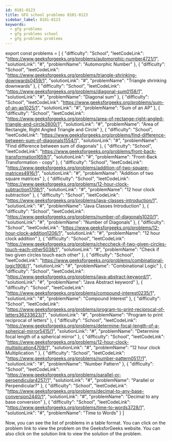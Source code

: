 ```yaml
---
id: 0101-0123
title: GFG school problems 0101-0123
sidebar_label: 0101-0123
keywords:
  - gfg problems
  - gfg problems school
  - gfg problems problems
---
```



export const problems = [
  {
    "difficulty": "School",
    "leetCodeLink": "https://www.geeksforgeeks.org/problems/automorphic-number4721/1",
    "solutionLink": "#",
    "problemName": "Automorphic Number"
  },
  {
    "difficulty": "School",
    "leetCodeLink": "https://www.geeksforgeeks.org/problems/triangle-shrinking-downwards0459/1",
    "solutionLink": "#",
    "problemName": "Triangle shrinking downwards"
  },
  {
    "difficulty": "School",
    "leetCodeLink": "https://www.geeksforgeeks.org/problems/diagonal-sum0158/1",
    "solutionLink": "#",
    "problemName": "Diagonal sum"
  },
  {
    "difficulty": "School",
    "leetCodeLink": "https://www.geeksforgeeks.org/problems/sum-of-an-ap1025/1",
    "solutionLink": "#",
    "problemName": "Sum of an AP"
  },
  {
    "difficulty": "School",
    "leetCodeLink": "https://www.geeksforgeeks.org/problems/area-of-rectange-right-angled-triangle-and-circle2600/1",
    "solutionLink": "#",
    "problemName": "Area of Rectangle,  Right Angled Triangle and Circle"
  },
  {
    "difficulty": "School",
    "leetCodeLink": "https://www.geeksforgeeks.org/problems/find-difference-between-sum-of-diagonals1554/1",
    "solutionLink": "#",
    "problemName": "Find difference between sum of diagonals"
  },
  {
    "difficulty": "School",
    "leetCodeLink": "https://www.geeksforgeeks.org/problems/front-back-transformation1659/1",
    "solutionLink": "#",
    "problemName": "Front-Back Transformation - copy"
  },
  {
    "difficulty": "School",
    "leetCodeLink": "https://www.geeksforgeeks.org/problems/addition-of-two-square-matrices4916/1",
    "solutionLink": "#",
    "problemName": "Addition of two square matrices"
  },
  {
    "difficulty": "School",
    "leetCodeLink": "https://www.geeksforgeeks.org/problems/12-hour-clock-subtraction1708/1",
    "solutionLink": "#",
    "problemName": "12 hour clock subtraction"
  },
  {
    "difficulty": "School",
    "leetCodeLink": "https://www.geeksforgeeks.org/problems/java-classes-introduction/1",
    "solutionLink": "#",
    "problemName": "Java Classes Introduction"
  },
  {
    "difficulty": "School",
    "leetCodeLink": "https://www.geeksforgeeks.org/problems/number-of-diagonals1020/1",
    "solutionLink": "#",
    "problemName": "Number of Diagonals"
  },
  {
    "difficulty": "School",
    "leetCodeLink": "https://www.geeksforgeeks.org/problems/12-hour-clock-addition1206/1",
    "solutionLink": "#",
    "problemName": "12 hour clock addition"
  },
  {
    "difficulty": "School",
    "leetCodeLink": "https://www.geeksforgeeks.org/problems/checcheck-if-two-given-circles-touch-each-other5038/1",
    "solutionLink": "#",
    "problemName": "Check if two given circles touch each other"
  },
  {
    "difficulty": "School",
    "leetCodeLink": "https://www.geeksforgeeks.org/problems/combinational-logic1908/1",
    "solutionLink": "#",
    "problemName": "Combinational Logic"
  },
  {
    "difficulty": "School",
    "leetCodeLink": "https://www.geeksforgeeks.org/problems/java-abstract-keyword/1",
    "solutionLink": "#",
    "problemName": "Java Abstract keyword"
  },
  {
    "difficulty": "School",
    "leetCodeLink": "https://www.geeksforgeeks.org/problems/compound-interest0235/1",
    "solutionLink": "#",
    "problemName": "Compound Interest"
  },
  {
    "difficulty": "School",
    "leetCodeLink": "https://www.geeksforgeeks.org/problems/program-to-print-reciprocal-of-letters36233623/1",
    "solutionLink": "#",
    "problemName": "Program to print reciprocal of letters"
  },
  {
    "difficulty": "School",
    "leetCodeLink": "https://www.geeksforgeeks.org/problems/determine-focal-length-of-a-spherical-mirror5415/1",
    "solutionLink": "#",
    "problemName": "Determine focal length of a spherical mirror"
  },
  {
    "difficulty": "School",
    "leetCodeLink": "https://www.geeksforgeeks.org/problems/12-hour-clock-multiplication4709/1",
    "solutionLink": "#",
    "problemName": "12 hour clock Multiplication "
  },
  {
    "difficulty": "School",
    "leetCodeLink": "https://www.geeksforgeeks.org/problems/number-pattern0517/1",
    "solutionLink": "#",
    "problemName": "Number Pattern"
  },
  {
    "difficulty": "School",
    "leetCodeLink": "https://www.geeksforgeeks.org/problems/parallel-or-perpendicular4257/1",
    "solutionLink": "#",
    "problemName": "Parallel or Perpendicular?"
  },
  {
    "difficulty": "School",
    "leetCodeLink": "https://www.geeksforgeeks.org/problems/decimal-to-any-base-conversion2440/1",
    "solutionLink": "#",
    "problemName": "Decimal to any base conversion"
  },
  {
    "difficulty": "School",
    "leetCodeLink": "https://www.geeksforgeeks.org/problems/time-to-words3728/1",
    "solutionLink": "#",
    "problemName": "Time to Words"
  }
]

<Table 
    title=""
    data={problems}
    isSorted={false}
    collectionLink="https://www.geeksforgeeks.org/"
/>

Now, you can see the list of problems in a table format. You can click on the problem link to view the problem on the GeeksforGeeks website. You can also click on the solution link to view the solution of the problem.